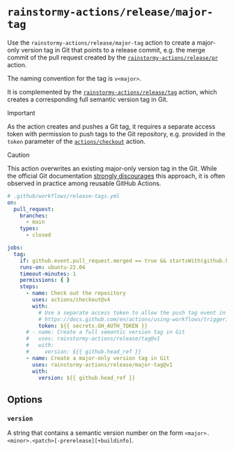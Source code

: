 # `rainstormy-actions/release/major-tag`

Use the `rainstormy-actions/release/major-tag` action to create a major-only
version tag in Git that points to a release commit, e.g. the merge commit of the
pull request created by the [`rainstormy-actions/release/pr`](../pr/README.md)
action.

The naming convention for the tag is `v<major>`.

It is complemented by the [`rainstormy-actions/release/tag`](../tag/README.md)
action, which creates a corresponding full semantic version tag in Git.

> [!IMPORTANT]  
> As the action creates and pushes a Git tag, it requires a separate access
> token with permission to push tags to the Git repository, e.g. provided in
> the `token` parameter of
> the [`actions/checkout`](https://github.com/actions/checkout) action.

> [!CAUTION]  
> This action overwrites an existing major-only version tag in the Git. While
> the official Git documentation
> [strongly discourages](https://git-scm.com/docs/git-tag#_on_re_tagging)
> this approach, it is often observed in practice among reusable GitHub Actions.

```yaml
# .github/workflows/release-tags.yml
on:
  pull_request:
    branches:
      - main
    types:
      - closed

jobs:
  tag:
    if: github.event.pull_request.merged == true && startsWith(github.head_ref, 'release/')
    runs-on: ubuntu-22.04
    timeout-minutes: 1
    permissions: { }
    steps:
      - name: Check out the repository
        uses: actions/checkout@v4
        with:
          # Use a separate access token to allow the push tag event in this workflow to trigger subsequent workflows, e.g. to create a GitHub release and to publish an npm package.
          # https://docs.github.com/en/actions/using-workflows/triggering-a-workflow#triggering-a-workflow-from-a-workflow
          token: ${{ secrets.GH_AUTH_TOKEN }}
      # - name: Create a full semantic version tag in Git
      #   uses: rainstormy-actions/release/tag@v1
      #   with:
      #     version: ${{ github.head_ref }}
      - name: Create a major-only version tag in Git
        uses: rainstormy-actions/release/major-tag@v1
        with:
          version: ${{ github.head_ref }}
```

## Options
### `version`
A string that contains a semantic version number on the
form `<major>.<minor>.<patch>[-prerelease][+buildinfo]`.
